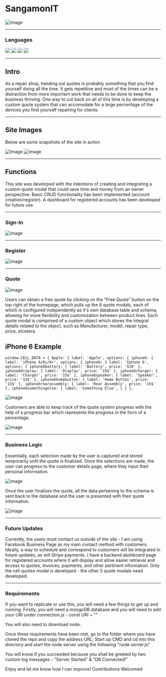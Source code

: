 # SangamonIT 
![image](https://user-images.githubusercontent.com/62531841/108911795-5fce8100-75ed-11eb-8c69-f7cc92163207.png)

___

### Languages
![](https://img.shields.io/badge/FrontEnd-JavaScript-informational?style=flat&logo=<LOGO_NAME>&logoColor=white&color=5F7FF6)
![](https://img.shields.io/badge/BackEnd-Node-informational?style=flat&logo=<LOGO_NAME>&logoColor=white&color=5F7FF6)
![](https://img.shields.io/badge/Database-MongoDB-informational?style=flat&logo=<LOGO_NAME>&logoColor=white&color=5F7FF6)
![](https://img.shields.io/badge/Other-Express-informational?style=flat&logo=<LOGO_NAME>&logoColor=white&color=5F7FF6)

___

## Intro

As a repair shop, handing out quotes is probably something that you find yourself doing all the time.  It gets repetitive and most of the times can be a distraction from more important work that needs to be done to keep the business thriving.  One way to cut back on all of this time is by developing a custom quote system that can accomodate for a large percentage of the devices you find yourself repairing for clients.  

___

## Site Images

Below are some snapshots of the site in action

![image](https://user-images.githubusercontent.com/62531841/108917358-39144880-75f5-11eb-888d-d357d2446b99.png)
![image](https://user-images.githubusercontent.com/62531841/108914223-a8d40480-75f0-11eb-8fa8-3ad6ad7c753d.png)

___

## Functions 

This site was developed with the intentions of creating and integrating a custom quote modal that could save time and money from an owner perspective.  Basic CRUD functionality has been implemented (account creation/register).  A dashboard for registered accounts has been developed for future use.    

___

### Sign-In

![image](https://user-images.githubusercontent.com/62531841/108917696-c3f54300-75f5-11eb-83f6-fc0909bdce2f.png)

___

### Register

![image](https://user-images.githubusercontent.com/62531841/108917770-e12a1180-75f5-11eb-9bb0-171dd0bbcf15.png)

___

### Quote 

![image](https://user-images.githubusercontent.com/62531841/108910719-de2a2380-75eb-11eb-9702-c012f8d86221.png)

Users can obtain a free quote by clicking on the "Free Quote" button on the top right of the homepage, which pulls up the 6 quote modals, each of which is configured independently as it's own database table and schema, allowing for more flexibility and customization between product lines.  Each quote modal is comprised of a custom object which stores the integral details related to the object, such as Manufacturer, model, repair type, price, etcetera.  

## iPhone 6 Example

`window.CELL_DATA = {
	Apple: {
		label: 'Apple',
		options: {
			iphone6: {
				label: 'iPhone 6/6s/6+',
				options: {
					iphone6: {
						label: 'Iphone 6',
						options: {
							iphone6battery: {
								label: 'Battery',
								price: '$10'
							},
							iphone6display: {
								label: 'Display',
								price: '15$'
							},
							iphone6charger: {
								label: 'Charger',
								price: '15$'
							},
							iphone6speaker: {
								label: 'Speaker',
								price: '15$'
							},
							iphone6homebutton: {
								label: 'Home Button',
								price: '15$'
							},
							iphone6rearassembly: {
								label: 'Rear Assembly',
								price: '15$'
							},
							iphone6somethingelse: {
								label: 'Something Else',
							}
						}
					},
` 

![image](https://user-images.githubusercontent.com/62531841/108914492-09634180-75f1-11eb-8884-ab7c8eb0508c.png)

Customers are able to keep track of the quote system progress with the help of a progress bar which represents the progress in the form of a percentage.  

![image](https://user-images.githubusercontent.com/62531841/108912102-c3f14500-75ed-11eb-8ad8-700ba8b47a43.png)

___

### Business Logic

Essentially, each selection made by the user is captured and stored temporarily until the quote is finalized.  Once the selections are made, the user can progress to the customer details page, where they input their personal information.

![image](https://user-images.githubusercontent.com/62531841/108912647-893bdc80-75ee-11eb-9ff3-6f1fa1177a80.png)

Once the user finalizes the quote, all the data pertaining to the schema is sent back to the database and the user is presented with their quote information.  

![image](https://user-images.githubusercontent.com/62531841/108912483-5396f380-75ee-11eb-88c4-4f51567f9b5d.png)

___

### Future Updates

Currently, the users must contact us outside of the site - I am using Facebook Business Page as my main contact method with customers.  Ideally, a way to schedule and correspond to customers will be integrated in future updates, as will Stripe payments. I have a backend dashboard page for registered accounts where it will display and allow easier retrieval and access to quotes, invoices, payments, and other pertinent information.  Only the cell quotes modal is developed - the other 5 quote modals need developed.  

___

### Requirements

If you want to replicate or use this, you will need a few things to get up and running.  Firstly, you will need a mongoDB database and you will need to add your URI under connection.js - const URI = ""

You will also need to download node.  

Once these requirements have been met, go to the folder where you have cloned the repo and copy the address URL;  Start up CMD and cd into this directory and start the node server using the following "node server.js"  

You will know if you succeeded because you shall be greeted by two custom log messages - "Server Started"  & "DB Connected!"  

Enjoy and let me know how I can improve!  Contributions Welcomed 




